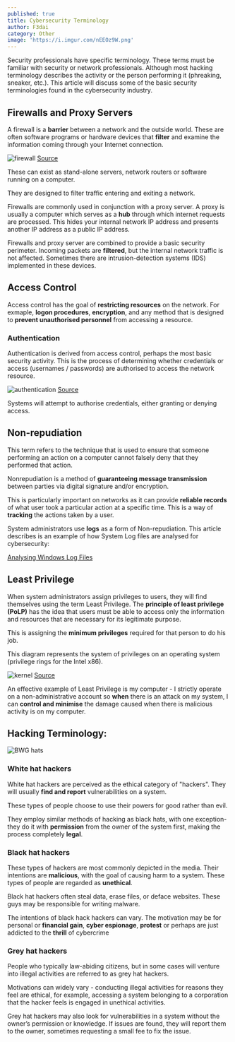 ```yaml
---
published: true
title: Cybersecurity Terminology
author: F3dai
category: Other
image: 'https://i.imgur.com/nEEOz9W.png'
---
```

Security professionals have specific terminology. These terms must be familiar with security or network professionals. Although most hacking terminology describes the activity or the person performing it (phreaking, sneaker, etc.). This article will discuss some of the basic security terminologies found in the cybersecurity industry.

## Firewalls and Proxy Servers

A firewall is a **barrier** between a network and the outside world. These are often software programs or hardware devices that **filter** and examine the information coming through your Internet connection. 

![firewall](https://i.imgur.com/nEEOz9W.png)
[Source](https://www.netstar.co.uk/why-do-i-need-a-firewall-business/)

These can exist as stand-alone servers, network routers or software running on a computer. 

They are designed to filter traffic entering and exiting a network.

Firewalls are commonly used in conjunction with a proxy server. A proxy is usually a computer which serves as a **hub** through which internet requests are processed. This hides your internal network IP address and presents another IP address as a public IP address.

Firewalls and proxy server are combined to provide a basic security perimeter. Incoming packets are **filtered**, but the internal network traffic is not affected. Sometimes there are intrusion-detection systems (IDS) implemented in these devices. 

## Access Control

Access control has the goal of **restricting resources** on the network. For exmaple, **logon procedures**, **encryption**, and any method that is designed to **prevent unauthorised personnel** from accessing a resource.

### Authentication

Authentication is derived from access control, perhaps the most basic security activity. This is the process of determining whether credentials or access (usernames / passwords) are authorised to access the network resource.

![authentication](https://i.imgur.com/vL86yzZ.png)
[Source](https://swoopnow.com/security-authentication-vs-authorization/)

Systems will attempt to authorise credentials, either granting or denying access. 

## Non-repudiation 

This term refers to the technique that is used to ensure that someone performing an action on a computer cannot falsely deny that they performed that action. 

Nonrepudiation is a method of **guaranteeing message transmission** between parties via digital signature and/or encryption. 

This is particularly important on networks as it can provide **reliable records** of what user took a particular action at a specific time. This is a way of **tracking** the actions taken by a user. 

System administrators use **logs** as a form of Non-repudiation. This article describes is an example of how System Log files are analysed for cybersecurity:

[Analysing Windows Log Files](/other/Analysing-Windows-Logs/)

## Least Privilege

When system administrators assign privileges to users, they will find themselves using the term Least Privilege. The **principle of least privilege (PoLP)** has the idea that users must be able to access only the information and resources that are necessary for its legitimate purpose. 

This is assigning the **minimum privileges** required for that person to do his job.

This diagram represents the system of privileges on an operating system (privilege rings for the Intel x86).

![kernel](https://i.imgur.com/M2bwBhy)
[Source](https://en.wikipedia.org/wiki/Principle_of_least_privilege)

An effective example of Least Privilege is my computer - I strictly operate on a non-administrative account so **when** there is an attack on my system, I can **control and minimise** the damage caused when there is malicious activity is on my computer. 

## Hacking Terminology:

![BWG hats](https://i.imgur.com/JuADwNo)

### White hat hackers

White hat hackers are perceived as the ethical category of "hackers". They will usually **find and report** vulnerabilities on a system. 

These types of people choose to use their powers for good rather than evil.

They employ similar methods of hacking as black hats, with one exception- they do it with **permission** from the owner of the system first, making the process completely **legal**. 

### Black hat hackers 

These types of hackers are most commonly depicted in the media. Their intentions are **malicious**, with the goal of causing harm to a system. These types of people are regarded as **unethical**.

Black hat hackers often steal data, erase files, or deface websites. These guys may be responsible for writing malware.

The intentions of black hack hackers can vary. The motivation may be for personal or **financial gain**, **cyber espionage**, **protest** or perhaps are just addicted to the **thrill** of cybercrime

### Grey hat hackers 

People who typically law-abiding citizens, but in some cases will venture into illegal activities are referred to as grey hat hackers.

Motivations can widely vary - conducting illegal activities for reasons they feel are ethical, for example, accessing a system belonging to a corporation that the hacker feels is engaged in unethical activities. 

Grey hat hackers may also look for vulnerabilities in a system without the owner’s permission or knowledge. If issues are found, they will report them to the owner, sometimes requesting a small fee to fix the issue. 

